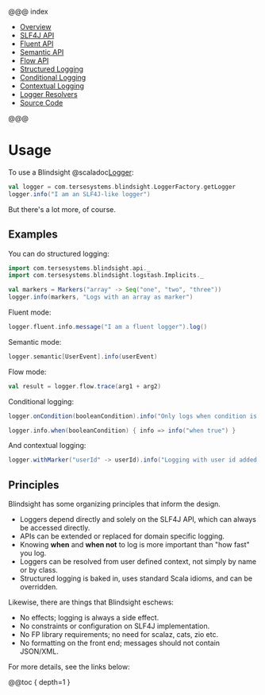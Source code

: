@@@ index

* [Overview](overview.md)
* [SLF4J API](slf4j.md)
* [Fluent API](fluent.md)
* [Semantic API](semantic.md)
* [Flow API](flow.md)
* [Structured Logging](structured.md)
* [Conditional Logging](conditional.md)
* [Contextual Logging](context.md)
* [Logger Resolvers](resolvers.md)
* [Source Code](sourcecode.md)

@@@

# Usage

To use a Blindsight @scaladoc[Logger](com.tersesystems.blindsight.Logger):

```scala
val logger = com.tersesystems.blindsight.LoggerFactory.getLogger
logger.info("I am an SLF4J-like logger")
```

But there's a lot more, of course.  

## Examples

You can do structured logging:

```scala
import com.tersesystems.blindsight.api._
import com.tersesystems.blindsight.logstash.Implicits._

val markers = Markers("array" -> Seq("one", "two", "three"))
logger.info(markers, "Logs with an array as marker")
```

Fluent mode:

```scala
logger.fluent.info.message("I am a fluent logger").log()
```

Semantic mode:

```scala
logger.semantic[UserEvent].info(userEvent)
```

Flow mode:

```scala
val result = logger.flow.trace(arg1 + arg2)
```

Conditional logging:

```scala
logger.onCondition(booleanCondition).info("Only logs when condition is true")

logger.info.when(booleanCondition) { info => info("when true") }
```

And contextual logging:

```scala
logger.withMarker("userId" -> userId).info("Logging with user id added as a context marker!")
```

## Principles

Blindsight has some organizing principles that inform the design.

* Loggers depend directly and solely on the SLF4J API, which can always be accessed directly.
* APIs can be extended or replaced for domain specific logging.
* Knowing **when** and **when not** to log is more important than "how fast" you log.
* Loggers can be resolved from user defined context, not simply by name or by class.
* Structured logging is baked in, uses standard Scala idioms, and can be overridden.

Likewise, there are things that Blindsight eschews:

* No effects; logging is always a side effect.
* No constraints or configuration on SLF4J implementation.
* No FP library requirements; no need for scalaz, cats, zio etc.
* No formatting on the front end; messages should not contain JSON/XML.

For more details, see the links below:

@@toc { depth=1 }